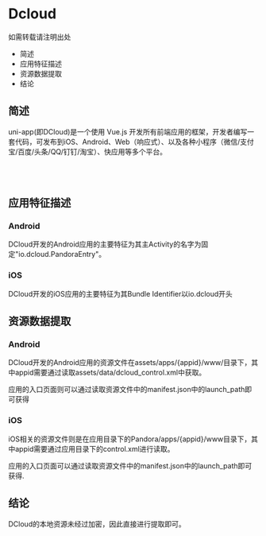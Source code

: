 # Dcloud
如需转载请注明出处
+ 简述
+ 应用特征描述
+ 资源数据提取
+ 结论

## 简述
uni-app(即DCloud)是一个使用 Vue.js 开发所有前端应用的框架，开发者编写一套代码，可发布到iOS、Android、Web（响应式）、以及各种小程序（微信/支付宝/百度/头条/QQ/钉钉/淘宝）、快应用等多个平台。

<br>
<br>

## 应用特征描述

### Android
DCloud开发的Android应用的主要特征为其主Activity的名字为固定"io.dcloud.PandoraEntry"。

### iOS
DCloud开发的iOS应用的主要特征为其Bundle Identifier以io.dcloud开头

## 资源数据提取
### Android
DCloud开发的Android应用的资源文件在assets/apps/{appid}/www/目录下，其中appid需要通过读取assets/data/dcloud_control.xml中获取。

应用的入口页面则可以通过读取资源文件中的manifest.json中的launch_path即可获得


### iOS
iOS相关的资源文件则是在应用目录下的Pandora/apps/{appid}/www目录下，其中appid需要通过应用目录下的control.xml进行读取。

应用的入口页面可以通过读取资源文件中的manifest.json中的launch_path即可获得.

## 结论
DCloud的本地资源未经过加密，因此直接进行提取即可。